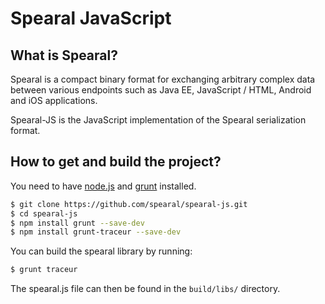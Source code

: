 Spearal JavaScript
==================

## What is Spearal?

Spearal is a compact binary format for exchanging arbitrary complex data between various endpoints such as Java EE, JavaScript / HTML, Android and iOS applications.

Spearal-JS is the JavaScript implementation of the Spearal serialization format.

## How to get and build the project?

You need to have [node.js](http://nodejs.org/) and [grunt](http://gruntjs.com/) installed.

````sh
$ git clone https://github.com/spearal/spearal-js.git
$ cd spearal-js
$ npm install grunt --save-dev
$ npm install grunt-traceur --save-dev
````

You can build the spearal library by running:

````sh
$ grunt traceur
````

The spearal.js file can then be found in the `build/libs/` directory.
